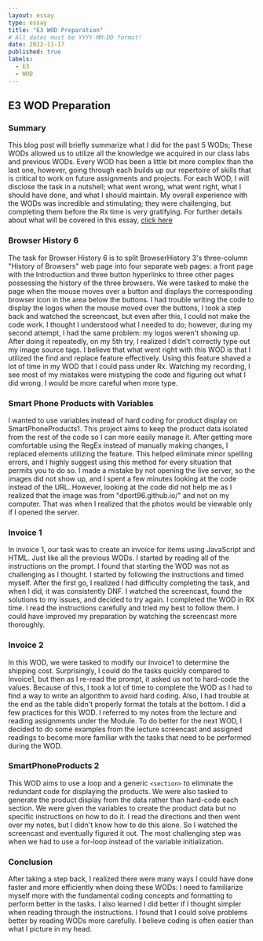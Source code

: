 ```yaml
---
layout: essay
type: essay
title: "E3 WOD Preparation"
# All dates must be YYYY-MM-DD format!
date: 2022-11-17
published: true
labels:
  - E3
  - WOD
---
```


## E3 WOD Preparation

### Summary

This blog post will briefly summarize what I did for the past 5 WODs; These WODs allowed us to utilize all the knowledge we acquired in our class labs and previous WODs. Every WOD has been a little bit more complex than the last one, however, going through each builds up our repertoire of skills that is critical to work on future assignments and projects. For each WOD, I will disclose the task in a nutshell; what went wrong, what went right, what I should have done, and what I should maintain. My overall experience with the WODs was incredible and stimulating; they were challenging, but completing them before the Rx time is very gratifying. For further details about what will be covered in this essay, [click here](https://dport96.github.io/ITM352/morea/060.expressions-operators/experience-preparing-for-WOD.html)
 
### Browser History 6

The task for Browser History 6 is to split BrowserHistory 3's three-column "History of Browsers" web page into four separate web pages: a front page with the Introduction and three button hyperlinks to three other pages possessing the history of the three browsers. We were tasked to make the page when the mouse moves over a button and displays the corresponding browser icon in the area below the buttons. I had trouble writing the code to display the logos when the mouse moved over the buttons, I took a step back and watched the screencast, but even after this, I could not make the code work. I thought I understood what I needed to do; however, during my second attempt, I had the same problem: my logos weren't showing up. After doing it repeatedly, on my 5th try, I realized I didn't correctly type out my image source tags. I believe that what went right with this WOD is that I utilized the find and replace feature effectively. Using this feature shaved a lot of time in my WOD that I could pass under Rx. Watching my recording, I see most of my mistakes were mistyping the code and figuring out what I did wrong. I would be more careful when more type.

### Smart Phone Products with Variables

I wanted to use variables instead of hard coding for product display on SmartPhoneProducts1. This project aims to keep the product data isolated from the rest of the code so I can more easily manage it. After getting more comfortable using the RegEx instead of manually making changes, I replaced elements utilizing the feature. This helped eliminate minor spelling errors, and I highly suggest using this method for every situation that permits you to do so. I made a mistake by not opening the live server, so the images did not show up, and I spent a few minutes looking at the code instead of the URL. However, looking at the code did not help me as I realized that the image was from "dport96.github.io/" and not on my computer. That was when I realized that the photos would be viewable only if I opened the server.

### Invoice 1

In invoice 1, our task was to create an invoice for items using JavaScript and HTML. Just like all the previous WODs. I started by reading all of the instructions on the prompt. I found that starting the WOD was not as challenging as I thought. I started by following the instructions and timed myself. After the first go, I realized I had difficulty completing the task, and when I did, it was consistently DNF. I watched the screencast, found the solutions to my issues, and decided to try again. I completed the WOD in RX time. I read the instructions carefully and tried my best to follow them. I could have improved my preparation by watching the screencast more thoroughly.

### Invoice 2

In this WOD, we were tasked to modify our Invoice1 to determine the shipping cost. Surprisingly, I could do the tasks quickly compared to Invoice1, but then as I re-read the prompt, it asked us not to hard-code the values. Because of this, I took a lot of time to complete the WOD as  I had to find a way to write an algorithm to avoid hard coding. Also, I had trouble at the end as the table didn't properly format the totals at the bottom. I did a few practices for this WOD. I referred to my notes from the lecture and reading assignments under the Module. To do better for the next WOD, I decided to do some examples from the lecture screencast and assigned readings to become more familiar with the tasks that need to be performed during the WOD.

### SmartPhoneProducts 2

This WOD aims to use a loop and a generic `<section>` to eliminate the redundant code for displaying the products. We were also tasked to generate the product display from the data rather than hard-code each section. We were given the variables to create the product data but no specific instructions on how to do it. I read the directions and then went over my notes, but I didn't know how to do this alone. So I watched the screencast and eventually figured it out. The most challenging step was when we had to use a for-loop instead of the variable initialization.

### Conclusion

After taking a step back, I realized there were many ways I could have done faster and more efficiently when doing these WODs: I need to familiarize myself more with the fundamental coding concepts and formatting to perform better in the tasks. I also learned I did better if I thought simpler when reading through the instructions. I found that I could solve problems better by reading WODs more carefully. I believe coding is often easier than what I picture in my head.
  

